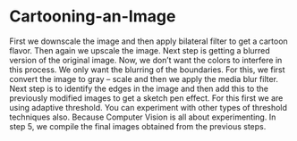 # Cartooning-an-Image

First we downscale the image and then apply bilateral filter to get a cartoon flavor. Then again we upscale the image.
Next step is getting a blurred version of the original image. Now, we don’t want the colors to interfere in this process. We only want the blurring of the boundaries. For this, we first convert the image to gray – scale and then we apply the media blur filter.
Next step is to identify the edges in the image and then add this to the previously modified images to get a sketch pen effect. For this first we are using adaptive threshold. You can experiment with other types of threshold techniques also. Because Computer Vision is all about experimenting. In step 5, we compile the final images obtained from the previous steps.
